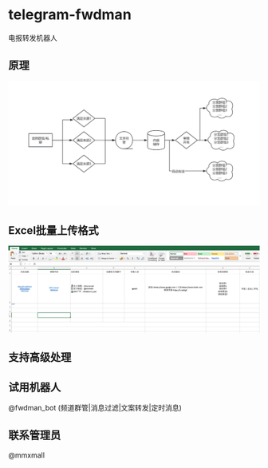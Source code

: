 # telegram-fwdman
电报转发机器人


## 原理

![系统原理](https://github.com/telemmx/telegram-fwdman/blob/main/why.jpg?raw=true)


## Excel批量上传格式

![上传的excel格式](https://github.com/telemmx/telegram-fwdman/blob/main/excel.jpg?raw=true)

## 支持高级处理


## 试用机器人 

@fwdman_bot (频道群管|消息过滤|文案转发|定时消息)

## 联系管理员

@mmxmall
